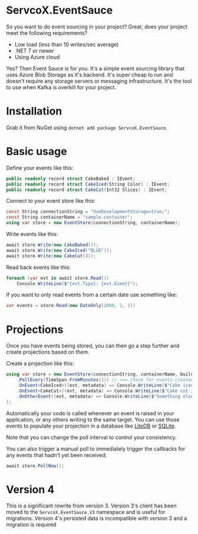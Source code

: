 # ServcoX.EventSauce
So you want to do event sourcing in your project? Great, does your project meet the following requirements?
* Low load (less than 10 writes/sec average)
* .NET 7 or newer
* Using Azure cloud

Yes? Then Event Sauce is for you. It's a simple event sourcing library that uses Azure Blob Storage as it's backend. 
It's super cheap to run and doesn't require any storage servers or messaging infrastructure. It's the tool to use
when Kafka is overkill for your project.

# Installation
Grab it from NuGet using `dotnet add package ServcoX.EventSauce`.

# Basic usage
Define your events like this:
```c#
public readonly record struct CakeBaked : IEvent;
public readonly record struct CakeIced(String Color) : IEvent;
public readonly record struct CakeCut(Int32 Slices) : IEvent;
```

Connect to your event store like this:
```c#
const String connectionString = "UseDevelopmentStorage=true;";
const String containerName = "sample-container";
using var store = new EventStore(connectionString, containerName);
```

Write events like this:
```c#
await store.Write(new CakeBaked());
await store.Write(new CakeIced("BLUE"));
await store.Write(new CakeCut(3));
```

Read back events like this:
```c#
foreach (var evt in await store.Read())
    Console.WriteLine($"{evt.Type}: {evt.Event}");
```

If you want to only read events from a certain date use something like:
```c#
var events = store.Read(new DateOnly(2000, 1, 1))
```

# Projections
Once you have events being stored, you can then go a step further and create projections based on them.

Create a projection like this:
```c#
using var store = new EventStore(connectionString, containerName, builder => builder
    .PollEvery(TimeSpan.FromMinutes(1)) // <== Check for events created by other writers automatically
    .OnEvent<CakeIced>((evt, metadata) => Console.WriteLine($"Cake iced '{evt.Color}' at {metadata.At}"))
    .OnEvent<CakeCut>((evt, metadata) => Console.WriteLine($"Cake cut into {evt.Slices} slices at {metadata.At}"))
    .OnOtherEvent((evt, metadata) => Console.WriteLine($"Something else (${metadata.Type}) occured at {metadata.At}"))
);
```

Automatically your code is called whenever an event is raised in your application, or any others writing to the same 
target. You can use those events to populate your projection in a database like [LiteDB](https://www.litedb.org/) or 
[SQLite](https://learn.microsoft.com/en-us/dotnet/standard/data/sqlite/?tabs=netcore-cli).

Note that you can change the poll interval to control your consistency.

You can also trigger a manual poll to immediately trigger the callbacks for any events that hadn't yet been received:

```c#
await store.PollNow();
```

# Version 4
This is a significant rewrite from version 3. Version 3's client has been moved to the `ServcoX.EventSauce.V3` namespace 
and is useful for migrations. Version 4's persisted data is incompatible with version 3 and a migration is required